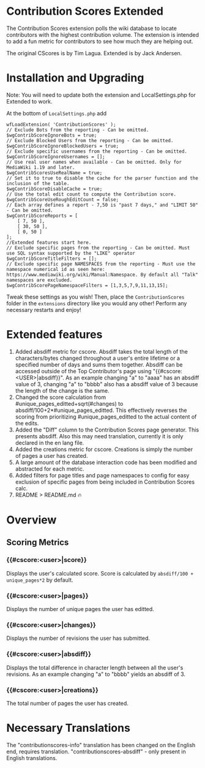 # Contribution Scores Extended
The Contribution Scores extension polls the wiki database to locate contributors with the highest contribution volume.
The extension is intended to add a fun metric for contributors to see how much they are helping out.

The original CScores is by Tim Lagua.
Extended is by Jack Andersen.

# Installation and Upgrading
Note: You will need to update both the extension and LocalSettings.php for Extended to work.

At the bottom of `LocalSettings.php` add
```
wfLoadExtension( 'ContributionScores' );
// Exclude Bots from the reporting - Can be omitted.
$wgContribScoreIgnoreBots = true; 
// Exclude Blocked Users from the reporting - Can be omitted.
$wgContribScoreIgnoreBlockedUsers = true;
// Exclude specific usernames from the reporting - Can be omitted.
$wgContribScoreIgnoreUsernames = [];
// Use real user names when available - Can be omitted. Only for MediaWiki 1.19 and later.
$wgContribScoresUseRealName = true;
// Set it to true to disable the cache for the parser function and the inclusion of the table.
$wgContribScoreDisableCache = true;
// Use the total edit count to compute the Contribution score.
$wgContribScoreUseRoughEditCount = false;   
// Each array defines a report - 7,50 is "past 7 days," and "LIMIT 50" - Can be omitted.
$wgContribScoreReports = [
    [ 7, 50 ],
    [ 30, 50 ],
    [ 0, 50 ]
];
//Extended features start here.
// Exclude specific pages from the reporting - Can be omitted. Must use SQL syntax supported by the "LIKE" operator
$wgContribScoreTitleFilters = [];
// Exclude specific page NAMESPACES from the reporting - Must use the namespace numerical id as seen here: https://www.mediawiki.org/wiki/Manual:Namespace. By default all "Talk" namespaces are excluded.
$wgContribScorePageNamespaceFilters = [1,3,5,7,9,11,13,15];
```
Tweak these settings as you wish!
Then, place the `ContributionScores` folder in the `extensions` directory like you would any other!
Perform any necessary restarts and enjoy!

# Extended features
1. Added absdiff metric for cscore. Absdiff takes the total length of the characters/bytes changed throughout a user's entire lifetime or a specified number of days and sums them together. Absdiff can be accessed outside of the Top Contributor's page using "{{#cscore:\<USER\>|absdiff}}". As an example changing "a" to "aaaa" has an absdiff value of 3, changing "a" to "bbbb" also has a absdiff value of 3 because the length of the change is the same.
2. Changed the score calculation from #unique_pages_editted+sqrt(#changes) to absdiff/100+2*#unique_pages_editted. This effectively reverses the scoring from prioritizing #unique_pages_editted to the actual content of the edits.
3. Added the "Diff" column to the Contribution Scores page generator. This presents absdiff. Also this may need translation, currently it is only declared in the en lang file.
4. Added the creations metric for cscore. Creations is simply the number of pages a user has created.
5. A large amount of the database interaction code has been modified and abstracted for each metric.
6. Added filters for page titles and page namespaces to config for easy exclusion of specific pages from being included in Contribution Scores calc.
7. README > README.md :fire:

# Overview
## Scoring Metrics
### \{\{\#cscore:\<user\>|score\}\}
Displays the user's calculated score. Score is calculated by `absdiff/100 + unique_pages*2` by default.
### \{\{\#cscore:\<user\>|pages\}\}
Displays the number of unique pages the user has editted.
### \{\{\#cscore:\<user\>|changes\}\}
Displays the number of revisions the user has submitted.
### \{\{\#cscore:\<user\>|absdiff\}\}
Displays the total difference in character length between all the user's revisions. As an example changing "a" to "bbbb" yields an absdiff of 3.
### \{\{\#cscore:\<user\>|creations\}\}
The total number of pages the user has created.

# Necessary Translations
The "contributionscores-info" translation has been changed on the English end, requires translation.
"contributionscores-absdiff" - only present in English translations.

